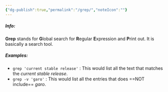```yaml
---
{"dg-publish":true,"permalink":"/grep/","noteIcon":""}
---
```


##### Info:
**Grep** stands for **G**lobal search for **R**egular **E**xpression and **P**rint out. It is basically a search tool.

##### Examples:
- `grep 'current stable release'` : This would list all the text that matches the *current stable release*.
- `grep -v 'garo'` : This would list all the entries that does ==NOT include== *garo*.
